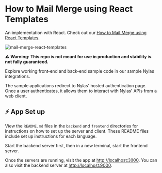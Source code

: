 # How to Mail Merge using React Templates

An implementation with React. Check out our <a href="https://www.youtube.com/watch?v=Ygr-oIhKidA&t=15s" target="_blank">How to Mail Merge using React Templates</a>.

![mail-merge-react-templates](https://user-images.githubusercontent.com/553578/226420956-4d9a12c3-420c-4ea8-b426-73137125371c.gif)

**⚠️ Warning: This repo is not meant for use in production and stability is not fully guaranteed.**

Explore working front-end and back-end sample code in our sample Nylas integrations.

The sample applications redirect to Nylas' hosted authentication page. Once a user authenticates, it allows them to interact with Nylas' APIs from a web client.

## ⚡️ App Set up

View the `README.md` files in the `backend` and `frontend` directories for instructions on how to set up the server and client. These README files include set up instructions for each language.

Start the backend server first, then in a new terminal, start the frontend server.

Once the servers are running, visit the app at [http://localhost:3000](http://localhost:3000). You can also visit the backend server at [http://localhost:9000](http://localhost:9000).

